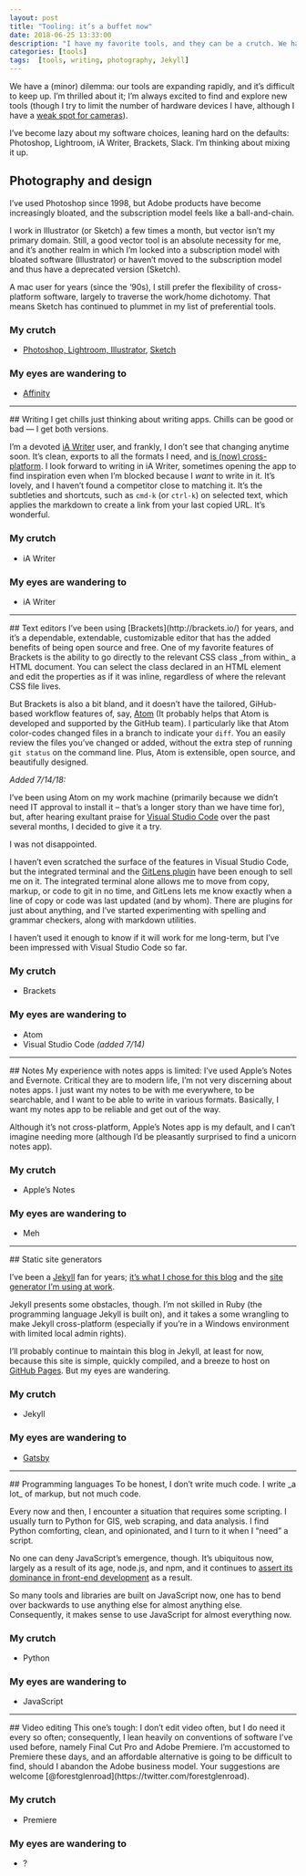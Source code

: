 ```yaml
---
layout: post
title: "Tooling: it’s a buffet now"
date: 2018-06-25 13:33:00
description: "I have my favorite tools, and they can be a crutch. We have an absurd range of options now, and my eyes are wandering."
categories: [tools]
tags:  [tools, writing, photography, Jekyll]
---
```


We have a (minor) dilemma: our tools are expanding rapidly, and it’s difficult to keep up. I’m thrilled about it; I’m always excited to find and explore new tools (though I try to limit the number of hardware devices I have, although I have a [weak spot for cameras](/slowing-down-with-analog/)).

I’ve become lazy about my software choices, leaning hard on the defaults: Photoshop, Lightroom, iA Writer, Brackets, Slack. I’m thinking about mixing it up.

## Photography and design
I’ve used Photoshop since 1998, but Adobe products have become increasingly bloated, and the subscription model feels like a ball-and-chain.

I work in Illustrator (or Sketch) a few times a month, but vector isn’t my primary domain. Still, a good vector tool is an absolute necessity for me, and it’s another realm in which I’m locked into a subscription model with bloated software (Illustrator) or haven’t moved to the subscription model and thus have a deprecated version (Sketch).

A mac user for years (since the ‘90s), I still prefer the flexibility of cross-platform software, largely to traverse the work/home dichotomy. That means Sketch has continued to plummet in my list of preferential tools.

### My crutch
- [Photoshop, Lightroom, Illustrator](https://www.adobe.com/creativecloud.html), [Sketch](https://www.sketchapp.com/)

### My eyes are wandering to
- [Affinity](https://affinity.serif.com/en-us/)
<hr>
## Writing
I get chills just thinking about writing apps. Chills can be good or bad — I get both versions.

I’m a devoted [iA Writer](https://ia.net/writer) user, and frankly, I don’t see that changing anytime soon. It’s clean, exports to all the formats I need, and [is (now) cross-platform](https://medium.com/@huntie/ia-writer-for-windows-first-impressions-289a7cdd58e6). I look forward to writing in iA Writer, sometimes opening the app to find inspiration even when I’m blocked because I _want_ to write in it. It’s lovely, and I haven’t found a competitor close to matching it. It’s the subtleties and shortcuts, such as `cmd-k` (or `ctrl-k`) on selected text, which applies the markdown to create a link from your last copied URL. It’s wonderful.

### My crutch
- iA Writer

### My eyes are wandering to
- iA Writer
<hr>
## Text editors
I’ve been using [Brackets](http://brackets.io/) for years, and it’s a dependable, extendable, customizable editor that has the added benefits of being open source and free. One of my favorite features of Brackets is the ability to go directly to the relevant CSS class _from within_ a HTML document. You can select the class declared in an HTML element and edit the properties as if it was inline, regardless of where the relevant CSS file lives.

But Brackets is also a bit bland, and it doesn’t have the tailored, GiHub-based workflow features of, say, [Atom](https://atom.io/) (It probably helps that Atom is developed and supported by the GitHub team). I particularly like that Atom color-codes changed files in a branch to indicate your `diff`. You an easily review the files you’ve changed or added, without the extra step of running `git status` on the command line. Plus, Atom is extensible, open source, and beautifully designed.

_Added 7/14/18:_

I’ve been using Atom on my work machine (primarily because we didn’t need IT approval to install it – that’s a longer story than we have time for), but, after hearing exultant praise for [Visual Studio Code](https://code.visualstudio.com/) over the past several months, I decided to give it a try. 

I was not disappointed. 

I haven’t even scratched the surface of the features in Visual Studio Code, but the integrated terminal and the [GitLens plugin](https://gitlens.amod.io/) have been enough to sell me on it. The integrated terminal alone allows me to move from copy, markup, or code to git in no time, and GitLens lets me know exactly when a line of copy or code was last updated (and by whom). There are plugins for just about anything, and I’ve started experimenting with spelling and grammar checkers, along with markdown utilities.

I haven’t used it enough to know if it will work for me long-term, but I’ve been impressed with Visual Studio Code so far.

### My crutch
- Brackets

### My eyes are wandering to
- Atom
- Visual Studio Code _(added 7/14)_
<hr>
## Notes
My experience with notes apps is limited: I’ve used Apple’s Notes and Evernote. Critical they are to modern life, I’m not very discerning about notes apps. I just want my notes to be with me everywhere, to be searchable, and I want to be able to write in various formats. Basically, I want my notes app to be reliable and get out of the way.

Although it’s not cross-platform, Apple’s Notes app is my default, and I can’t imagine needing more (although I’d be pleasantly surprised to find a unicorn notes app).

### My crutch
- Apple’s Notes

### My eyes are wandering to
- Meh
<hr>
## Static site generators

I’ve been a [Jekyll](https://jekyllrb.com/) fan for years; [it’s what I chose for this blog](/this-blog/) and the [site generator I’m using at work](/content-writes-itself/). 

Jekyll presents some obstacles, though. I’m not skilled in Ruby (the programming language Jekyll is built on), and it takes a some wrangling to make Jekyll cross-platform (especially if you’re in a Windows environment with limited local admin rights).

I’ll probably continue to maintain this blog in Jekyll, at least for now, because this site is simple, quickly compiled, and a breeze to host on [GitHub Pages](https://pages.github.com/). But my eyes are wandering.

### My crutch
- Jekyll

### My eyes are wandering to
- [Gatsby](https://www.gatsbyjs.org/)
<hr>
## Programming languages
To be honest, I don’t write much code. I write _a lot_ of markup, but not much code. 

Every now and then, I encounter a situation that requires some scripting. I usually turn to Python for GIS, web scraping, and data analysis. I find Python comforting, clean, and opinionated, and I turn to it when I “need” a script. 

No one can deny JavaScript’s emergence, though. It’s ubiquitous now, largely as a result of its age, node.js, and npm, and it continues to [assert its dominance in front-end development](https://medium.freecodecamp.org/yes-react-is-taking-over-front-end-development-the-question-is-why-40837af8ab76) as a result.

So many tools and libraries are built on JavaScript now, one has to bend over backwards to use anything else for almost anything else. Consequently, it makes sense to use JavaScript for almost everything now.

### My crutch
- Python

### My eyes are wandering to
- JavaScript
<hr>
## Video editing
This one’s tough: I don’t edit video often, but I do need it every so often; consequently, I lean heavily on conventions of software I’ve used before, namely Final Cut Pro and Adobe Premiere. I’m accustomed to Premiere these days, and an affordable alternative is going to be difficult to find, should I abandon the Adobe business model. Your suggestions are welcome [@forestglenroad](https://twitter.com/forestglenroad).

### My crutch
- Premiere

### My eyes are wandering to
- ?